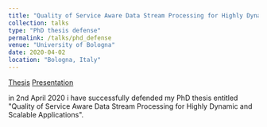```yaml
---
title: "Quality of Service Aware Data Stream Processing for Highly Dynamic and Scalable Applications"
collection: talks
type: "PhD thesis defense"
permalink: /talks/phd_defense
venue: "University of Bologna"
date: 2020-04-02
location: "Bologna, Italy"
---
```


[Thesis](http://amsdottorato.unibo.it/9402/1/PhD-Thesis-ALJAWARNEH.pdf)
[Presentation](https://isamaljawarneh.github.io/files/PhD_thesis_presentation_ALJAWARNEH_2020.pdf)

in 2nd April 2020 i have successfully defended my PhD thesis entitled "Quality of Service Aware Data Stream Processing for Highly Dynamic and Scalable Applications". 
